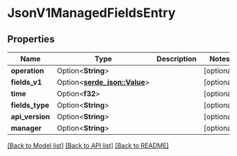 # JsonV1ManagedFieldsEntry

## Properties

Name | Type | Description | Notes
------------ | ------------- | ------------- | -------------
**operation** | Option<**String**> |  | [optional]
**fields_v1** | Option<[**serde_json::Value**](.md)> |  | [optional]
**time** | Option<**f32**> |  | [optional]
**fields_type** | Option<**String**> |  | [optional]
**api_version** | Option<**String**> |  | [optional]
**manager** | Option<**String**> |  | [optional]

[[Back to Model list]](../README.md#documentation-for-models) [[Back to API list]](../README.md#documentation-for-api-endpoints) [[Back to README]](../README.md)


